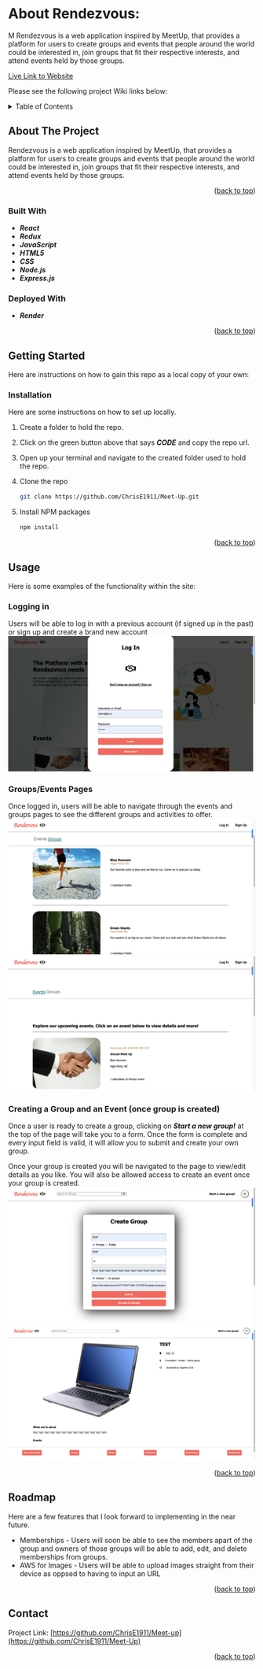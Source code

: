 # About Rendezvous:

M Rendezvous is a web application inspired by MeetUp, that provides a platform for users to create groups and events that people around the world could be interested in, join groups that fit their respective interests, and attend events held by those groups.

[Live Link to Website](https://meet-up.onrender.com)

Please see the following project Wiki links below:


<!-- Improved compatibility of back to top link: See: https://github.com/othneildrew/Best-README-Template/pull/73 -->
<a name="readme-top"></a>
<!--
*** Thanks for checking out the Best-README-Template. If you have a suggestion
*** that would make this better, please fork the repo and create a pull request
*** or simply open an issue with the tag "enhancement".
*** Don't forget to give the project a star!
*** Thanks again! Now go create something AMAZING! :D
-->



<!-- PROJECT SHIELDS -->
<!--
*** I'm using markdown "reference style" links for readability.
*** Reference links are enclosed in brackets [ ] instead of parentheses ( ).
*** See the bottom of this document for the declaration of the reference variables
*** for contributors-url, forks-url, etc. This is an optional, concise syntax you may use.
*** https://www.markdownguide.org/basic-syntax/#reference-style-links
-->



<!-- TABLE OF CONTENTS -->
<details>
  <summary>Table of Contents</summary>
  <ol>
    <li>
      <a href="#about-the-project">About The Project</a>
      <ul>
        <li><a href="#built-with">Built With</a></li>
      </ul>
    </li>
    <li>
      <a href="#getting-started">Getting Started</a>
      <ul>
        <li><a href="#installation">Installation</a></li>
      </ul>
    </li>
    <li><a href="#usage">Usage</a></li>
    <li><a href="#roadmap">Roadmap</a></li>
    <li><a href="#contact">Contact</a></li>
  </ol>
</details>



<!-- ABOUT THE PROJECT -->
## About The Project


Rendezvous is a web application inspired by MeetUp, that provides a platform for users to create groups and events that people around the world could be interested in, join groups that fit their respective interests, and attend events held by those groups.

<p align="right">(<a href="#readme-top">back to top</a>)</p>



### Built With

* ***React***
* ***Redux***
* ***JavaScript***
* ***HTML5***
* ***CSS***
* ***Node.js***
* ***Express.js***

### Deployed With

* ***Render***



<p align="right">(<a href="#readme-top">back to top</a>)</p>



<!-- GETTING STARTED -->
## Getting Started

Here are instructions on how to gain this repo as a local copy of your own:


### Installation

Here are some instructions on how to set up locally.

1. Create a folder to hold the repo.

2. Click on the green button above that says ***CODE*** and copy the repo url.

3. Open up your terminal and navigate to the created folder used to hold the repo.

4. Clone the repo
   ```sh
   git clone https://github.com/ChrisE1911/Meet-Up.git
   ```
5. Install NPM packages
   ```sh
   npm install
   ```

<p align="right">(<a href="#readme-top">back to top</a>)</p>



<!-- USAGE EXAMPLES -->
## Usage

Here is some examples of the functionality within the site:

### Logging in
Users will be able to log in with a previous account (if signed up in the past) or sign up and create a brand new account
![Rendezvous][log-in]

### Groups/Events Pages

Once logged in, users will be able to navigate through the events and groups pages to see the different groups and activities to offer.
![Rendezvous][groups-page]
![Rendezvous][events-page]

### Creating a Group and an Event (once group is created)

Once a user is ready to create a group, clicking on ***Start a new group!*** at the top of the page will take you to a form. Once the form is complete and every input field is valid, it will allow you to submit and create your own group.

Once your group is created you will be navigated to the page to view/edit details as you like. You will also be allowed access to create an event once your group is created.
![Rendezvous][create-group]
![Rendezvous][group-created]





<p align="right">(<a href="#readme-top">back to top</a>)</p>



<!-- ROADMAP -->
## Roadmap

Here are a few features that I look forward to implementing in the near future.

-  Memberships - Users will soon be able to see the members apart of the group and owners of those groups will be able to add, edit, and delete memberships from groups.
- AWS for Images - Users will be able to upload images straight from their device as oppsed to having to input an URL


<p align="right">(<a href="#readme-top">back to top</a>)</p>




<!-- CONTACT -->
## Contact

Project Link: [https://github.com/ChrisE1911/Meet-up](https://github.com/ChrisE1911/Meet-Up)

<p align="right">(<a href="#readme-top">back to top</a>)</p>







<!-- MARKDOWN LINKS & IMAGES -->
<!-- https://www.markdownguide.org/basic-syntax/#reference-style-links -->
[contributors-shield]: https://img.shields.io/github/contributors/github_username/repo_name.svg?style=for-the-badge
[contributors-url]: https://github.com/github_username/repo_name/graphs/contributors
[forks-shield]: https://img.shields.io/github/forks/github_username/repo_name.svg?style=for-the-badge
[forks-url]: https://github.com/github_username/repo_name/network/members
[stars-shield]: https://img.shields.io/github/stars/github_username/repo_name.svg?style=for-the-badge
[stars-url]: https://github.com/github_username/repo_name/stargazers
[issues-shield]: https://img.shields.io/github/issues/github_username/repo_name.svg?style=for-the-badge
[issues-url]: https://github.com/github_username/repo_name/issues
[license-shield]: https://img.shields.io/github/license/github_username/repo_name.svg?style=for-the-badge
[license-url]: https://github.com/github_username/repo_name/blob/master/LICENSE.txt
[linkedin-shield]: https://img.shields.io/badge/-LinkedIn-black.svg?style=for-the-badge&logo=linkedin&colorB=555
[linkedin-url]: https://linkedin.com/in/linkedin_username
[product-screenshot]: images/screenshot.png
[Next.js]: https://img.shields.io/badge/next.js-000000?style=for-the-badge&logo=nextdotjs&logoColor=white
[Next-url]: https://nextjs.org/
[React.js]: https://img.shields.io/badge/React-20232A?style=for-the-badge&logo=react&logoColor=61DAFB
[React-url]: https://reactjs.org/
[Vue.js]: https://img.shields.io/badge/Vue.js-35495E?style=for-the-badge&logo=vuedotjs&logoColor=4FC08D
[Vue-url]: https://vuejs.org/
[Angular.io]: https://img.shields.io/badge/Angular-DD0031?style=for-the-badge&logo=angular&logoColor=white
[Angular-url]: https://angular.io/
[Svelte.dev]: https://img.shields.io/badge/Svelte-4A4A55?style=for-the-badge&logo=svelte&logoColor=FF3E00
[Svelte-url]: https://svelte.dev/
[Laravel.com]: https://img.shields.io/badge/Laravel-FF2D20?style=for-the-badge&logo=laravel&logoColor=white
[Laravel-url]: https://laravel.com
[Bootstrap.com]: https://img.shields.io/badge/Bootstrap-563D7C?style=for-the-badge&logo=bootstrap&logoColor=white
[Bootstrap-url]: https://getbootstrap.com
[JQuery.com]: https://img.shields.io/badge/jQuery-0769AD?style=for-the-badge&logo=jquery&logoColor=white
[JQuery-url]: https://jquery.com
[meetup-screenshot]: ./meetup-screenshot.png
[create-group]: ./Create_Group.png
[events-page]: ./Events_Page.png
[group-created]: ./Group_Landing_Page.png
[groups-page]: ./Groups_Page.png
[log-in]: ./Log_In.png
